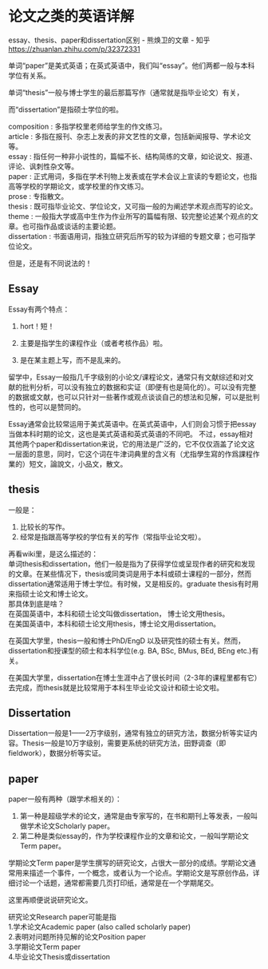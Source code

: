

# 论文之类的英语详解



essay、thesis、paper和dissertation区别 - 熊焕卫的文章 - 知乎
https://zhuanlan.zhihu.com/p/32372331


单词“paper”是美式英语；在英式英语中，我们叫“essay”。他们两都一般与本科学位有关系。

单词“thesis”一般与博士学生的最后那篇写作（通常就是指毕业论文）有关，

而“dissertation”是指硕士学位的啦。



composition : 多指学校里老师给学生的作文练习。  
article : 多指在报刊、杂志上发表的非文艺性的文章，包括新闻报导、学术论文等。  
essay : 指任何一种非小说性的，篇幅不长、结构简练的文章，如论说文、报道、评论、讽刺性杂文等。  
paper : 正式用词，多指在学术刊物上发表或在学术会议上宣读的专题论文，也指高等学校的学期论文，或学校里的作文练习。  
prose : 专指散文。  
thesis : 既可指毕业论文、学位论文，又可指一般的为阐述学术观点而写的论文。  
theme : 一般指大学或高中生作为作业所写的篇幅有限、较完整论述某个观点的文章。也可指作品或谈话的主要论题。  
dissertation : 书面语用词，指独立研究后所写的较为详细的专题文章；也可指学位论文。





但是，还是有不同说法的！


## Essay
Essay有两个特点：

1. hort！短！

2. 主要是指学生的课程作业（或者考核作品）啦。

3. 是在某主题上写，而不是乱来的。

留学中，Essay一般指几千字级别的小论文/课程论文，通常只有文献综述和对文献的批判分析，可以没有独立的数据和实证（即便有也是简化的）。可以没有完整的数据或文献，也可以只针对一些著作或观点谈谈自己的想法和见解，可以是批判性的，也可以是赞同的。

Essay通常会比较常运用于美式英语中。在英式英语中，人们则会习惯于把essay当做本科时期的论文，这也是美式英语和英式英语的不同吧。
不过，essay相对其他两个paper和dissertation来说，它的用法是广泛的，它不仅仅涵盖了论文这一层面的意思，同时，它这个词在牛津词典里的含义有（尤指學生寫的作爲課程作業的）短文，論說文，小品文，散文。


## thesis

一般是：

1. 比较长的写作。
2. 经常是指跟高等学校的学位有关的写作（常指毕业论文啦）。

再看wiki里，是这么描述的：  
单词thesis和dissertation，他们一般是指为了获得学位或呈现作者的研究和发现的文章。在某些情况下，thesis或同类词是用于本科或硕士课程的一部分，然而dissertation通常适用于博士学位。有时候，又是相反的。graduate thesis有时用来指硕士论文和博士论文。  
那具体到底是啥？  
在英国英语中，本科和硕士论文叫做dissertation， 博士论文用thesis。  
在美国英语中，本科和硕士论文用thesis，博士论文用dissertation。

  

在英国大学里，thesis一般和博士PhD/EngD 以及研究性的硕士有关。然而，dissertation和授课型的硕士和本科学位(e.g. BA, BSc, BMus, BEd, BEng etc.)有关。

在美国大学里，dissertation在博士生涯中占了很长时间（2-3年的课程里都有它）去完成，而thesis就是比较常用于本科生毕业论文设计和硕士论文啦。




## Dissertation



Dissertation一般是1——2万字级别，通常有独立的研究方法，数据分析等实证内容。Thesis一般是10万字级别，需要更系统的研究方法，田野调查（即fieldwork），数据分析等实证。



## paper



paper一般有两种（跟学术相关的）：  

1. 第一种是超级学术的论文，通常是由专家写的，在书和期刊上等发表，一般叫做学术论文Scholarly paper。
2. 第二种是类似essay的，作为学校课程作业的文章和论文，一般叫学期论文Term paper。



学期论文Term paper是学生撰写的研究论文，占很大一部分的成绩。学期论文通常用来描述一个事件，一个概念，或者认为一个论点。学期论文是写原创作品，详细讨论一个话题，通常都需要几页打印纸，通常是在一个学期尾交。

这里再顺便说说研究论文。

研究论文Research paper可能是指  
1.学术论文Academic paper (also called scholarly paper)  
2.表明对问题所持见解的论文Position paper  
3.学期论文Term paper  
4.毕业论文Thesis或dissertation



















































































